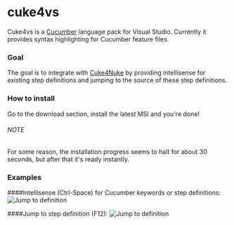 # cuke4vs
Cuke4vs is a [Cucumber](http://wiki.github.com/aslakhellesoy/cucumber) language pack for Visual Studio. Currently it provides syntax highlighting for Cucumber feature files.

### Goal
The goal is to integrate with [Cuke4Nuke](http://wiki.github.com/richardlawrence/Cuke4Nuke) by providing intellisense for existing step definitions and jumping to the source of these step definitions.

### How to install
Go to the download section, install the latest MSI and you're done!

###### NOTE
For some reason, the installation progress seems to halt for about 30 seconds, but after that it's ready instantly.

### Examples
####Intellisense (Ctrl-Space) for Cucumber keywords or step definitions:
![Jump to definition](http://github.com/henritersteeg/cuke4vs/raw/master/doc/screenshots/steps.png "Show steps")

####Jump to step definition (F12):
![Jump to definition](http://github.com/henritersteeg/cuke4vs/raw/master/doc/screenshots/definition.png "Jump to step definition")

